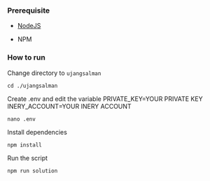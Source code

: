 ### Prerequisite

- [NodeJS](https://nodejs.org/en/)

- NPM



### How to run

Change directory to ```ujangsalman```

```shell
cd ./ujangsalman
```

Create .env and edit the variable
PRIVATE_KEY=YOUR PRIVATE KEY
INERY_ACCOUNT=YOUR INERY ACCOUNT

```shell
nano .env
```

Install dependencies

```shell
npm install
```

Run the script

```
npm run solution
```
